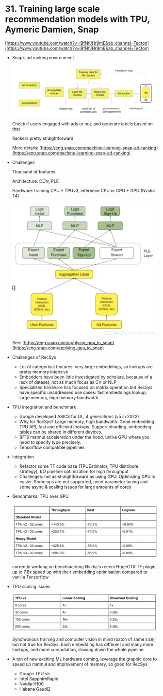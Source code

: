 # 31. Training large scale recommendation models with TPU, Aymeric Damien, Snap

[https://www.youtube.com/watch?v=iBfNfJHr9mE&ab_channel=Tecton](https://www.youtube.com/watch?v=iBfNfJHr9mE&ab_channel=Tecton)

- Snap’s ad ranking environment
    
    ![Screen Shot 2022-05-31 at 16.59.56.png](./Screen_Shot_2022-05-31_at_16.59.56.png)
    
    Check if users engaged with ads or not, and generate labels based on that
    
    Rankers pretty straightforward 
    
    More details: [https://eng.snap.com/machine-learning-snap-ad-ranking](https://eng.snap.com/machine-learning-snap-ad-ranking)
    
- Challenges
    
    Thousand of features
    
    Architecture: DCN, PLE
    
    Hardware: training CPU + TPUv3, inference CPU or CPU + GPU (Nvidia T4)
    
    ![Screen Shot 2022-05-31 at 17.02.33.png](./Screen_Shot_2022-05-31_at_17.02.33.png)
    
    See: [https://eng.snap.com/applying_gpu_to_snap](https://eng.snap.com/applying_gpu_to_snap)
    
- Challenges of RecSys
    - Lot of categorical features: very large embeddings, so lookups are pretty memory intensive
    - Embedders have been little investigated by scholars, because of a lack of dataset, not as much focus as CV or NLP
    - Specialized hardware has focused on matrix operation but RecSys have specific unaddressed use cases: fast embeddings lookup, large memory, high memory bandwidth

- TPU integration and benchmark
    - Google developed ASICS for DL, 4 generations (v5 in 2022)
    - Why for RecSys? Large memory, high bandwidth. Good embedding TPU API, fast and efficient lookups. Support sharding, embedding tables can be shared in different devices.
    - BF16 matmul acceleration under the hood, unlike GPU where you need to specify type precisely.
    - Tensorflow compatible pipelines
    
- Integration
    - Refactor some TF code base (TPUEstimator, TPU distribute strategy), I/O pipeline optimization for high throughput
    - Challenges: not as straightforward as using GPU. Optimizing GPU is easier. Some ops are not supported, need parameter tuning and some async & scaling issues for large amounts of cores
    
- Benchmarks: TPU over GPU
    
    ![Screen Shot 2022-05-31 at 17.13.44.png](./Screen_Shot_2022-05-31_at_17.13.44.png)
    
    currently working on benchmarking Nvidia's recent HugeCTR TF plugin, up to 7.8x speed up with their embedding optimisation compared to vanilla Tensorflow 
    
- TPU scaling issues
    
    ![Screen Shot 2022-05-31 at 17.16.17.png](./Screen_Shot_2022-05-31_at_17.16.17.png)
    
    Synchronous training and computer vision in mind (batch of same size) but not true for RecSys. Each embedding has different and many more lookups, and more computation, slowing down the whole pipeline 
    

- A ton of new exciting ML hardware coming, leverage the graphic core to speed up matmul and improvement of memory, so good for RecSys.
    - Google TPU v5
    - Intel  SapphireRapid
    - Nvidia H100
    - Habana Gaudi2
